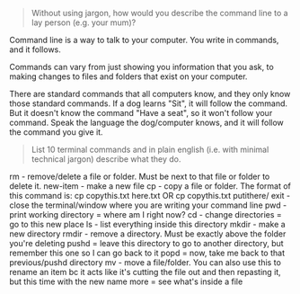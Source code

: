 > Without using jargon, how would you describe the command line to a lay person (e.g. your mum)?

Command line is a way to talk to your computer. You write in commands, and it follows.

Commands can vary from just showing you information that you ask, to making changes to files and folders that exist on your computer.

There are standard commands that all computers know, and they only know those standard commands. If a dog learns "Sit", it will follow the command. But it doesn't know the command "Have a seat", so it won't follow your command. Speak the language the dog/computer knows, and it will follow the command you give it.

> List 10 terminal commands and in plain english (i.e. with minimal technical jargon) describe what they do.

rm - remove/delete a file or folder. Must be next to that file or folder to delete it.
new-item - make a new file
cp - copy a file or folder. The format of this command is: cp copythis.txt here.txt OR cp copythis.txt putithere/
exit - close the terminal/window where you are writing your command line
pwd - print working directory = where am I right now?
cd - change directories = go to this new place
ls - list everything inside this directory
mkdir - make a new directory
rmdir - remove a directory. Must be exactly above the folder you're deleting
pushd = leave this directory to go to another directory, but remember this one so I can go back to it
popd = now, take me back to that previous/pushd directory
mv - move a file/folder. You can also use this to rename an item bc it acts like it's cutting the file out and then repasting it, but this time with the new name
more = see what's inside a file
